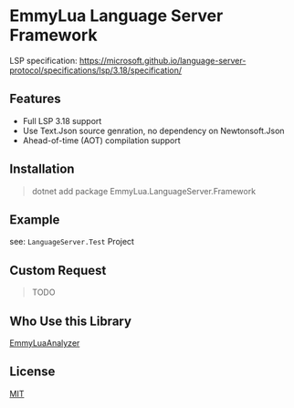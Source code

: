 # EmmyLua Language Server Framework

LSP specification: https://microsoft.github.io/language-server-protocol/specifications/lsp/3.18/specification/

## Features

- Full LSP 3.18 support
- Use Text.Json source genration, no dependency on Newtonsoft.Json
- Ahead-of-time (AOT) compilation support

## Installation

> dotnet add package EmmyLua.LanguageServer.Framework 

## Example

see: `LanguageServer.Test` Project

## Custom Request

> TODO

## Who Use this Library

[EmmyLuaAnalyzer](https://github.com/CppCXY/EmmyLuaAnalyzer)

## License

[MIT](LICENSE)
